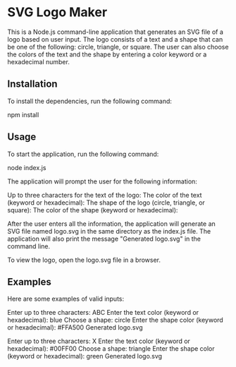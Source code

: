 # SVG Logo Maker
This is a Node.js command-line application that generates an SVG file of a logo based on user input. The logo consists of a text and a shape that can be one of the following: circle, triangle, or square. The user can also choose the colors of the text and the shape by entering a color keyword or a hexadecimal number.

## Installation
To install the dependencies, run the following command:

npm install

## Usage
To start the application, run the following command:

node index.js

The application will prompt the user for the following information:

Up to three characters for the text of the logo:
The color of the text (keyword or hexadecimal):
The shape of the logo (circle, triangle, or square):
The color of the shape (keyword or hexadecimal):

After the user enters all the information, the application will generate an SVG file named logo.svg in the same directory as the index.js file. The application will also print the message "Generated logo.svg" in the command line.

To view the logo, open the logo.svg file in a browser.

## Examples
Here are some examples of valid inputs:

Enter up to three characters: ABC
Enter the text color (keyword or hexadecimal): blue
Choose a shape: circle
Enter the shape color (keyword or hexadecimal): #FFA500
Generated logo.svg

Enter up to three characters: X
Enter the text color (keyword or hexadecimal): #00FF00
Choose a shape: triangle
Enter the shape color (keyword or hexadecimal): green
Generated logo.svg
